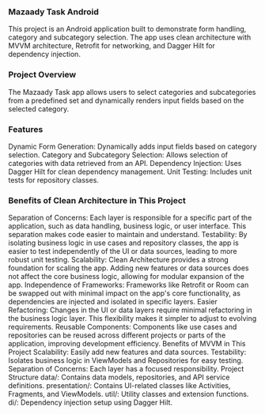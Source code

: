 ### Mazaady Task Android
This project is an Android application built to demonstrate form handling, category and subcategory selection. The app uses clean architecture with MVVM architecture, Retrofit for networking, and Dagger Hilt for dependency injection.

### Project Overview
The Mazaady Task app allows users to select categories and subcategories from a predefined set and dynamically renders input fields based on the selected category.

### Features
Dynamic Form Generation: Dynamically adds input fields based on category selection.
Category and Subcategory Selection: Allows selection of categories with data retrieved from an API.
Dependency Injection: Uses Dagger Hilt for clean dependency management.
Unit Testing: Includes unit tests for repository classes.

### Benefits of Clean Architecture in This Project
Separation of Concerns: Each layer is responsible for a specific part of the application, such as data handling, business logic, or user interface. This separation makes code easier to maintain and understand.
Testability: By isolating business logic in use cases and repository classes, the app is easier to test independently of the UI or data sources, leading to more robust unit testing.
Scalability: Clean Architecture provides a strong foundation for scaling the app. Adding new features or data sources does not affect the core business logic, allowing for modular expansion of the app.
Independence of Frameworks: Frameworks like Retrofit or Room can be swapped out with minimal impact on the app's core functionality, as dependencies are injected and isolated in specific layers.
Easier Refactoring: Changes in the UI or data layers require minimal refactoring in the business logic layer. This flexibility makes it simpler to adjust to evolving requirements.
Reusable Components: Components like use cases and repositories can be reused across different projects or parts of the application, improving development efficiency.
Benefits of MVVM in This Project
Scalability: Easily add new features and data sources.
Testability: Isolates business logic in ViewModels and Repositories for easy testing.
Separation of Concerns: Each layer has a focused responsibility.
Project Structure
data/: Contains data models, repositories, and API service definitions.
presentation/: Contains UI-related classes like Activities, Fragments, and ViewModels.
util/: Utility classes and extension functions.
di/: Dependency injection setup using Dagger Hilt.
